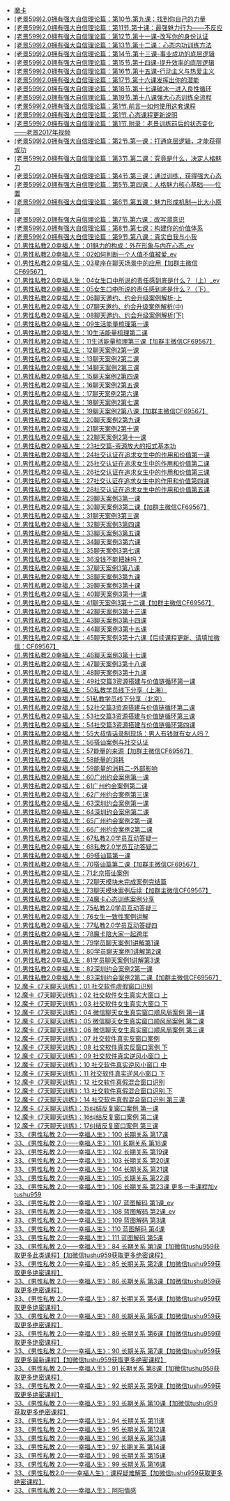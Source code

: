 +   [魔卡](README.md)
+   [(老景599)2.0拥有强大自信理论篇：第10节.第九课：找到你自己的力量]((老景599)2.0拥有强大自信理论篇：第10节.第九课：找到你自己的力量.md)
+   [(老景599)2.0拥有强大自信理论篇：第11节.第十课：最强魅力行为——不反应]((老景599)2.0拥有强大自信理论篇：第11节.第十课：最强魅力行为——不反应.md)
+   [(老景599)2.0拥有强大自信理论篇：第12节.第十一课-改写你的身份认证]((老景599)2.0拥有强大自信理论篇：第12节.第十一课-改写你的身份认证.md)
+   [(老景599)2.0拥有强大自信理论篇：第13节.第十二课：心态内功训练方法]((老景599)2.0拥有强大自信理论篇：第13节.第十二课：心态内功训练方法.md)
+   [(老景599)2.0拥有强大自信理论篇：第14节.第十三课-事业成功的底层逻辑]((老景599)2.0拥有强大自信理论篇：第14节.第十三课-事业成功的底层逻辑.md)
+   [(老景599)2.0拥有强大自信理论篇：第15节.第十四课-提升效率的底层逻辑]((老景599)2.0拥有强大自信理论篇：第15节.第十四课-提升效率的底层逻辑.md)
+   [(老景599)2.0拥有强大自信理论篇：第16节.第十五课-行动主义与热爱主义]((老景599)2.0拥有强大自信理论篇：第16节.第十五课-行动主义与热爱主义.md)
+   [(老景599)2.0拥有强大自信理论篇：第17节.第十六课发挥出你的潜能]((老景599)2.0拥有强大自信理论篇：第17节.第十六课发挥出你的潜能.md)
+   [(老景599)2.0拥有强大自信理论篇：第18节.第十七课破冰一进入良性循环]((老景599)2.0拥有强大自信理论篇：第18节.第十七课破冰一进入良性循环.md)
+   [(老景599)2.0拥有强大自信理论篇：第19节.第十八课强大心态训练全流程]((老景599)2.0拥有强大自信理论篇：第19节.第十八课强大心态训练全流程.md)
+   [(老景599)2.0拥有强大自信理论篇：第1节.前言一如何使用这套课程]((老景599)2.0拥有强大自信理论篇：第1节.前言一如何使用这套课程.md)
+   [(老景599)2.0拥有强大自信理论篇：第1节.心态课程更新说明]((老景599)2.0拥有强大自信理论篇：第1节.心态课程更新说明.md)
+   [(老景599)2.0拥有强大自信理论篇：第1节.附录：老景训练前后的状态变化——老景2017年视频]((老景599)2.0拥有强大自信理论篇：第1节.附录：老景训练前后的状态变化——老景2017年视频.md)
+   [(老景599)2.0拥有强大自信理论篇：第2节.第一课：打通底层逻辑，才能获得成功]((老景599)2.0拥有强大自信理论篇：第2节.第一课：打通底层逻辑，才能获得成功.md)
+   [(老景599)2.0拥有强大自信理论篇：第3节.第二课：究竟是什么，决定人格魅力]((老景599)2.0拥有强大自信理论篇：第3节.第二课：究竟是什么，决定人格魅力.md)
+   [(老景599)2.0拥有强大自信理论篇：第4节.第三课：通过训练，获得强大心态]((老景599)2.0拥有强大自信理论篇：第4节.第三课：通过训练，获得强大心态.md)
+   [(老景599)2.0拥有强大自信理论篇：第5节.第四课：人格魅力核心基础——位置]((老景599)2.0拥有强大自信理论篇：第5节.第四课：人格魅力核心基础——位置.md)
+   [(老景599)2.0拥有强大自信理论篇：第6节.第五课：魅力形成机制—比大小原则]((老景599)2.0拥有强大自信理论篇：第6节.第五课：魅力形成机制—比大小原则.md)
+   [(老景599)2.0拥有强大自信理论篇：第7节.第六课：改写潜意识]((老景599)2.0拥有强大自信理论篇：第7节.第六课：改写潜意识.md)
+   [(老景599)2.0拥有强大自信理论篇：第8节.第七课：构建你的价值体系]((老景599)2.0拥有强大自信理论篇：第8节.第七课：构建你的价值体系.md)
+   [(老景599)2.0拥有强大自信理论篇：第9节.第八课：真实自我与小我]((老景599)2.0拥有强大自信理论篇：第9节.第八课：真实自我与小我.md)
+   [01.男性私教2.0幸福人生：01魅力的构成：外在形象与内在心态_ev](01.男性私教2.0幸福人生：01魅力的构成：外在形象与内在心态_ev.md)
+   [01.男性私教2.0幸福人生：02如何判断一个人值不值被爱_ev](01.男性私教2.0幸福人生：02如何判断一个人值不值被爱_ev.md)
+   [01.男性私教2.0幸福人生：03星座在聊天场景中的应用【加群主微信CF69567】](01.男性私教2.0幸福人生：03星座在聊天场景中的应用【加群主微信CF69567】.md)
+   [01.男性私教2.0幸福人生：04女生口中所说的责任感到底是什么？（上）_ev](01.男性私教2.0幸福人生：04女生口中所说的责任感到底是什么？（上）_ev.md)
+   [01.男性私教2.0幸福人生：05女生口中所说的责任感到底是什么？（下）](01.男性私教2.0幸福人生：05女生口中所说的责任感到底是什么？（下）.md)
+   [01.男性私教2.0幸福人生：06聊天邀约、约会升级案例解析-上](01.男性私教2.0幸福人生：06聊天邀约、约会升级案例解析-上.md)
+   [01.男性私教2.0幸福人生：07聊天邀约、约会升级案例解析(中)](01.男性私教2.0幸福人生：07聊天邀约、约会升级案例解析(中).md)
+   [01.男性私教2.0幸福人生：08聊天邀约、约会升级案例解析(下)](01.男性私教2.0幸福人生：08聊天邀约、约会升级案例解析(下).md)
+   [01.男性私教2.0幸福人生：09生活能量梳理第一课](01.男性私教2.0幸福人生：09生活能量梳理第一课.md)
+   [01.男性私教2.0幸福人生：10生活能量梳理第二课](01.男性私教2.0幸福人生：10生活能量梳理第二课.md)
+   [01.男性私教2.0幸福人生：11生活能量梳理第三课【加群主微信CF69567】](01.男性私教2.0幸福人生：11生活能量梳理第三课【加群主微信CF69567】.md)
+   [01.男性私教2.0幸福人生：12聊天案例2第一课](01.男性私教2.0幸福人生：12聊天案例2第一课.md)
+   [01.男性私教2.0幸福人生：13聊天案例2第二课](01.男性私教2.0幸福人生：13聊天案例2第二课.md)
+   [01.男性私教2.0幸福人生：14聊天案例2第三课](01.男性私教2.0幸福人生：14聊天案例2第三课.md)
+   [01.男性私教2.0幸福人生：15聊天案例2第四课](01.男性私教2.0幸福人生：15聊天案例2第四课.md)
+   [01.男性私教2.0幸福人生：16聊天案例2第五课](01.男性私教2.0幸福人生：16聊天案例2第五课.md)
+   [01.男性私教2.0幸福人生：17聊天案例2第六课](01.男性私教2.0幸福人生：17聊天案例2第六课.md)
+   [01.男性私教2.0幸福人生：18聊天案例2第七课](01.男性私教2.0幸福人生：18聊天案例2第七课.md)
+   [01.男性私教2.0幸福人生：19聊天案例2第八课【加群主微信CF69567】](01.男性私教2.0幸福人生：19聊天案例2第八课【加群主微信CF69567】.md)
+   [01.男性私教2.0幸福人生：20聊天案例2第九课](01.男性私教2.0幸福人生：20聊天案例2第九课.md)
+   [01.男性私教2.0幸福人生：21聊天案例2第十课](01.男性私教2.0幸福人生：21聊天案例2第十课.md)
+   [01.男性私教2.0幸福人生：22聊天案例2第十一课](01.男性私教2.0幸福人生：22聊天案例2第十一课.md)
+   [01.男性私教2.0幸福人生：23社交篇-资源放大的招式基本功](01.男性私教2.0幸福人生：23社交篇-资源放大的招式基本功.md)
+   [01.男性私教2.0幸福人生：24社交认证在追求女生中的作用和价值第一课](01.男性私教2.0幸福人生：24社交认证在追求女生中的作用和价值第一课.md)
+   [01.男性私教2.0幸福人生：25社交认证在追求女生中的作用和价值第二课](01.男性私教2.0幸福人生：25社交认证在追求女生中的作用和价值第二课.md)
+   [01.男性私教2.0幸福人生：26社交认证在追求女生中的作用和价值第三课](01.男性私教2.0幸福人生：26社交认证在追求女生中的作用和价值第三课.md)
+   [01.男性私教2.0幸福人生：27社交认证在追求女生中的作用和价值第四课](01.男性私教2.0幸福人生：27社交认证在追求女生中的作用和价值第四课.md)
+   [01.男性私教2.0幸福人生：28社交认证在追求女生中的作用和价值第五课](01.男性私教2.0幸福人生：28社交认证在追求女生中的作用和价值第五课.md)
+   [01.男性私教2.0幸福人生：29聊天案例3第一课](01.男性私教2.0幸福人生：29聊天案例3第一课.md)
+   [01.男性私教2.0幸福人生：30聊天案例3第二课【加群主微信CF69567】](01.男性私教2.0幸福人生：30聊天案例3第二课【加群主微信CF69567】.md)
+   [01.男性私教2.0幸福人生：31聊天案例3第三课](01.男性私教2.0幸福人生：31聊天案例3第三课.md)
+   [01.男性私教2.0幸福人生：32聊天案例3第四课](01.男性私教2.0幸福人生：32聊天案例3第四课.md)
+   [01.男性私教2.0幸福人生：33聊天案例3第五课](01.男性私教2.0幸福人生：33聊天案例3第五课.md)
+   [01.男性私教2.0幸福人生：34聊天案例3第六课](01.男性私教2.0幸福人生：34聊天案例3第六课.md)
+   [01.男性私教2.0幸福人生：35聊天案例3第七课](01.男性私教2.0幸福人生：35聊天案例3第七课.md)
+   [01.男性私教2.0幸福人生：36没钱不能把妹吗？](01.男性私教2.0幸福人生：36没钱不能把妹吗？.md)
+   [01.男性私教2.0幸福人生：37聊天案例3第八课](01.男性私教2.0幸福人生：37聊天案例3第八课.md)
+   [01.男性私教2.0幸福人生：38聊天案例3第九课](01.男性私教2.0幸福人生：38聊天案例3第九课.md)
+   [01.男性私教2.0幸福人生：39聊天案例3第十课](01.男性私教2.0幸福人生：39聊天案例3第十课.md)
+   [01.男性私教2.0幸福人生：40聊天案例3第十一课](01.男性私教2.0幸福人生：40聊天案例3第十一课.md)
+   [01.男性私教2.0幸福人生：41聊天案例3第十二课【加群主微信CF69567】](01.男性私教2.0幸福人生：41聊天案例3第十二课【加群主微信CF69567】.md)
+   [01.男性私教2.0幸福人生：42聊天案例3第十三课](01.男性私教2.0幸福人生：42聊天案例3第十三课.md)
+   [01.男性私教2.0幸福人生：43聊天案例3第十四课](01.男性私教2.0幸福人生：43聊天案例3第十四课.md)
+   [01.男性私教2.0幸福人生：44聊天案例3第十五课](01.男性私教2.0幸福人生：44聊天案例3第十五课.md)
+   [01.男性私教2.0幸福人生：45聊天案例3第十六课【后续课程更新、请填加微信：CF69567】](01.男性私教2.0幸福人生：45聊天案例3第十六课【后续课程更新、请填加微信：CF69567】.md)
+   [01.男性私教2.0幸福人生：46聊天案例3第十七课](01.男性私教2.0幸福人生：46聊天案例3第十七课.md)
+   [01.男性私教2.0幸福人生：47聊天案例3第十八课](01.男性私教2.0幸福人生：47聊天案例3第十八课.md)
+   [01.男性私教2.0幸福人生：48聊天案例3第十九课](01.男性私教2.0幸福人生：48聊天案例3第十九课.md)
+   [01.男性私教2.0幸福人生：49社交篇3资源搭建与价值链循环第一课](01.男性私教2.0幸福人生：49社交篇3资源搭建与价值链循环第一课.md)
+   [01.男性私教2.0幸福人生：50私教学员线下分享（上海）](01.男性私教2.0幸福人生：50私教学员线下分享（上海）.md)
+   [01.男性私教2.0幸福人生：51私教学员线下分享（北京）](01.男性私教2.0幸福人生：51私教学员线下分享（北京）.md)
+   [01.男性私教2.0幸福人生：52社交篇3资源搭建与价值链循环第二课](01.男性私教2.0幸福人生：52社交篇3资源搭建与价值链循环第二课.md)
+   [01.男性私教2.0幸福人生：53社交篇3资源搭建与价值链循环第三课](01.男性私教2.0幸福人生：53社交篇3资源搭建与价值链循环第三课.md)
+   [01.男性私教2.0幸福人生：54社交篇3资源搭建与价值链循环第四课](01.男性私教2.0幸福人生：54社交篇3资源搭建与价值链循环第四课.md)
+   [01.男性私教2.0幸福人生：55大叔情话录制现场：男人有钱就有女人吗？](01.男性私教2.0幸福人生：55大叔情话录制现场：男人有钱就有女人吗？.md)
+   [01.男性私教2.0幸福人生：56搭讪案例与社交认证](01.男性私教2.0幸福人生：56搭讪案例与社交认证.md)
+   [01.男性私教2.0幸福人生：57能量的来源【加群主微信CF69567】](01.男性私教2.0幸福人生：57能量的来源【加群主微信CF69567】.md)
+   [01.男性私教2.0幸福人生：58能量的消耗](01.男性私教2.0幸福人生：58能量的消耗.md)
+   [01.男性私教2.0幸福人生：59能量的消耗二-外部影响](01.男性私教2.0幸福人生：59能量的消耗二-外部影响.md)
+   [01.男性私教2.0幸福人生：60广州约会案例第一课](01.男性私教2.0幸福人生：60广州约会案例第一课.md)
+   [01.男性私教2.0幸福人生：61广州约会案例第二课](01.男性私教2.0幸福人生：61广州约会案例第二课.md)
+   [01.男性私教2.0幸福人生：62广州约会案例第三课](01.男性私教2.0幸福人生：62广州约会案例第三课.md)
+   [01.男性私教2.0幸福人生：63深圳约会案例第一课](01.男性私教2.0幸福人生：63深圳约会案例第一课.md)
+   [01.男性私教2.0幸福人生：64深圳约会案例第二课](01.男性私教2.0幸福人生：64深圳约会案例第二课.md)
+   [01.男性私教2.0幸福人生：65广州约会案例2第一课](01.男性私教2.0幸福人生：65广州约会案例2第一课.md)
+   [01.男性私教2.0幸福人生：66广州约会案例2第二课](01.男性私教2.0幸福人生：66广州约会案例2第二课.md)
+   [01.男性私教2.0幸福人生：67私教2.0学员互动答疑一](01.男性私教2.0幸福人生：67私教2.0学员互动答疑一.md)
+   [01.男性私教2.0幸福人生：68私教2.0学员互动答疑二](01.男性私教2.0幸福人生：68私教2.0学员互动答疑二.md)
+   [01.男性私教2.0幸福人生：69搭讪篇第一课](01.男性私教2.0幸福人生：69搭讪篇第一课.md)
+   [01.男性私教2.0幸福人生：70搭讪篇第二课【加群主微信CF69567】](01.男性私教2.0幸福人生：70搭讪篇第二课【加群主微信CF69567】.md)
+   [01.男性私教2.0幸福人生：71北京搭讪案例](01.男性私教2.0幸福人生：71北京搭讪案例.md)
+   [01.男性私教2.0幸福人生：72聊天模块未完成案例完结篇](01.男性私教2.0幸福人生：72聊天模块未完成案例完结篇.md)
+   [01.男性私教2.0幸福人生：73聊天模块案例后续【加群主微信CF69567】](01.男性私教2.0幸福人生：73聊天模块案例后续【加群主微信CF69567】.md)
+   [01.男性私教2.0幸福人生：74魔卡心态训练案例分享](01.男性私教2.0幸福人生：74魔卡心态训练案例分享.md)
+   [01.男性私教2.0幸福人生：75私教2.0学员互动答疑三](01.男性私教2.0幸福人生：75私教2.0学员互动答疑三.md)
+   [01.男性私教2.0幸福人生：76女生一致性案例讲解](01.男性私教2.0幸福人生：76女生一致性案例讲解.md)
+   [01.男性私教2.0幸福人生：77私教2.0学员互动答疑四](01.男性私教2.0幸福人生：77私教2.0学员互动答疑四.md)
+   [01.男性私教2.0幸福人生：78魔卡陪大家一起跨年](01.男性私教2.0幸福人生：78魔卡陪大家一起跨年.md)
+   [01.男性私教2.0幸福人生：79学员聊天案例1讲解第1课](01.男性私教2.0幸福人生：79学员聊天案例1讲解第1课.md)
+   [01.男性私教2.0幸福人生：80学员聊天案例1讲解第2课](01.男性私教2.0幸福人生：80学员聊天案例1讲解第2课.md)
+   [01.男性私教2.0幸福人生：81学员聊天案例1讲解第3课](01.男性私教2.0幸福人生：81学员聊天案例1讲解第3课.md)
+   [01.男性私教2.0幸福人生：82深圳约会案例2第一课](01.男性私教2.0幸福人生：82深圳约会案例2第一课.md)
+   [01.男性私教2.0幸福人生：83深圳约会案例2第二课【加群主微信CF69567】](01.男性私教2.0幸福人生：83深圳约会案例2第二课【加群主微信CF69567】.md)
+   [12.魔卡《7天聊天训练》：01 社交软件虚假窗口识别](12.魔卡《7天聊天训练》：01社交软件虚假窗口识别.md)
+   [12.魔卡《7天聊天训练》：02 社交软件女生真实大窗口 上](12.魔卡《7天聊天训练》：02社交软件女生真实大窗口上.md)
+   [12.魔卡《7天聊天训练》：03 社交软件女生真实大窗口 下](12.魔卡《7天聊天训练》：03社交软件女生真实大窗口下.md)
+   [12.魔卡《7天聊天训练》：04 微信聊天女生真实窗口顺风局案例 第一课](12.魔卡《7天聊天训练》：04微信聊天女生真实窗口顺风局案例第一课.md)
+   [12.魔卡《7天聊天训练》：05 微信聊天女生真实窗口顺风局案例 第二课](12.魔卡《7天聊天训练》：05微信聊天女生真实窗口顺风局案例第二课.md)
+   [12.魔卡《7天聊天训练》：06  微信聊天女生真实窗口顺风局案例 第三课](12.魔卡《7天聊天训练》：06微信聊天女生真实窗口顺风局案例第三课.md)
+   [12.魔卡《7天聊天训练》：07 社交软件真实反窗口案例](12.魔卡《7天聊天训练》：07社交软件真实反窗口案例.md)
+   [12.魔卡《7天聊天训练》：08 社交软件真实反窗口案例 下](12.魔卡《7天聊天训练》：08社交软件真实反窗口案例下.md)
+   [12.魔卡《7天聊天训练》：09 社交软件真实逆风小窗口 上](12.魔卡《7天聊天训练》：09社交软件真实逆风小窗口上.md)
+   [12.魔卡《7天聊天训练》：10 社交软件真实逆风小窗口 中](12.魔卡《7天聊天训练》：10社交软件真实逆风小窗口中.md)
+   [12.魔卡《7天聊天训练》：11 社交软件真实逆风小窗口 下](12.魔卡《7天聊天训练》：11社交软件真实逆风小窗口下.md)
+   [12.魔卡《7天聊天训练》：12 社交软件真假混合窗口识别](12.魔卡《7天聊天训练》：12社交软件真假混合窗口识别.md)
+   [12.魔卡《7天聊天训练》：13 社交软件真假混合窗口识别 下](12.魔卡《7天聊天训练》：13社交软件真假混合窗口识别下.md)
+   [12.魔卡《7天聊天训练》：14 社交软件真假混合窗口识别 第三课](12.魔卡《7天聊天训练》：14社交软件真假混合窗口识别第三课.md)
+   [12.魔卡《7天聊天训练》：15纠结反复窗口案例 第一课](12.魔卡《7天聊天训练》：15纠结反复窗口案例第一课.md)
+   [12.魔卡《7天聊天训练》：16纠结反复窗口案例 第二课](12.魔卡《7天聊天训练》：16纠结反复窗口案例第二课.md)
+   [12.魔卡《7天聊天训练》：17纠结反复窗口案例 第三课](12.魔卡《7天聊天训练》：17纠结反复窗口案例第三课.md)
+   [33、《男性私教 2.0——幸福人生》：100 长期关系 第17课](33、《男性私教2.0——幸福人生》：100长期关系第17课.md)
+   [33、《男性私教 2.0——幸福人生》：101 长期关系 第18课](33、《男性私教2.0——幸福人生》：101长期关系第18课.md)
+   [33、《男性私教 2.0——幸福人生》：102 长期关系 第19课](33、《男性私教2.0——幸福人生》：102长期关系第19课.md)
+   [33、《男性私教 2.0——幸福人生》：103 长期关系 第20课](33、《男性私教2.0——幸福人生》：103长期关系第20课.md)
+   [33、《男性私教 2.0——幸福人生》：104 长期关系 第21课](33、《男性私教2.0——幸福人生》：104长期关系第21课.md)
+   [33、《男性私教 2.0——幸福人生》：105 长期关系 第22课](33、《男性私教2.0——幸福人生》：105长期关系第22课.md)
+   [33、《男性私教 2.0——幸福人生》：106 长期关系 第23课 更多一手课程加v tushu959](33、《男性私教2.0——幸福人生》：106长期关系第23课.md)
+   [33、《男性私教 2.0——幸福人生》：107 蓝图解码 第1课_ev](33、《男性私教2.0——幸福人生》：107蓝图解码第1课_ev.md)
+   [33、《男性私教 2.0——幸福人生》：108 蓝图解码 第2课_ev](33、《男性私教2.0——幸福人生》：108蓝图解码第2课_ev.md)
+   [33、《男性私教 2.0——幸福人生》：109 蓝图解码 第3课](33、《男性私教2.0——幸福人生》：109蓝图解码第3课.md)
+   [33、《男性私教 2.0——幸福人生》：110 蓝图解码 第4课](33、《男性私教2.0——幸福人生》：110蓝图解码第4课.md)
+   [33、《男性私教 2.0——幸福人生》：111 蓝图解码 第5课](33、《男性私教2.0——幸福人生》：111蓝图解码第5课.md)
+   [33、《男性私教 2.0——幸福人生》：84 长期关系 第1课【加微信tushu959获取更多此类课程】【加微信tushu959获取更多绝密课程】](33、《男性私教2.0——幸福人生》：84长期关系第1课.md)
+   [33、《男性私教 2.0——幸福人生》：85 长期关系 第2课【加微信tushu959获取更多绝密课程】](33、《男性私教2.0——幸福人生》：85长期关系第2课.md)
+   [33、《男性私教 2.0——幸福人生》：86 长期关系 第3课【加微信tushu959获取更多绝密课程】](33、《男性私教2.0——幸福人生》：86长期关系第3课.md)
+   [33、《男性私教 2.0——幸福人生》：87 长期关系 第4课【加微信tushu959获取更多绝密课程】](33、《男性私教2.0——幸福人生》：87长期关系第4课.md)
+   [33、《男性私教 2.0——幸福人生》：88 长期关系 第5课【加微信tushu959获取更多绝密课程】](33、《男性私教2.0——幸福人生》：88长期关系第5课.md)
+   [33、《男性私教 2.0——幸福人生》：89 长期关系 第6课【加微信tushu959获取更多绝密课程】](33、《男性私教2.0——幸福人生》：89长期关系第6课.md)
+   [33、《男性私教 2.0——幸福人生》：90 长期关系 第7课【加微信tushu959获取更多最新课程】【加微信tushu959获取更多绝密课程】](33、《男性私教2.0——幸福人生》：90长期关系第7课.md)
+   [33、《男性私教 2.0——幸福人生》：91 长期关系 第8课【加微信tushu959获取更多绝密课程】](33、《男性私教2.0——幸福人生》：91长期关系第8课.md)
+   [33、《男性私教 2.0——幸福人生》：92 长期关系 第9课【加微信tushu959获取更多绝密课程】](33、《男性私教2.0——幸福人生》：92长期关系第9课.md)
+   [33、《男性私教 2.0——幸福人生》：93 长期关系 第10课【加微信tushu959获取更多绝密课程】](33、《男性私教2.0——幸福人生》：93长期关系第10课【加微信tushu959获取更多绝密课程】.md)
+   [33、《男性私教 2.0——幸福人生》：94 长期关系 第11课](33、《男性私教2.0——幸福人生》：94长期关系第11课.md)
+   [33、《男性私教 2.0——幸福人生》：95 长期关系 第12课](33、《男性私教2.0——幸福人生》：95长期关系第12课.md)
+   [33、《男性私教 2.0——幸福人生》：96 长期关系 第13课](33、《男性私教2.0——幸福人生》：96长期关系第13课.md)
+   [33、《男性私教 2.0——幸福人生》：97 长期关系 第14课](33、《男性私教2.0——幸福人生》：97长期关系第14课.md)
+   [33、《男性私教 2.0——幸福人生》：98 长期关系 第15课](33、《男性私教2.0——幸福人生》：98长期关系第15课.md)
+   [33、《男性私教 2.0——幸福人生》：99 长期关系 第16课](33、《男性私教2.0——幸福人生》：99长期关系第16课.md)
+   [33、《男性私教2.0——幸福人生》：课程疑难解答【加微信tushu959获取更多绝密课程】](33、《男性私教2.0——幸福人生》：课程疑难解答【加微信tushu959获取更多绝密课程】.md)
+   [33、《男性私教 2.0——幸福人生》：阿阳情感](33、《男性私教2.0——幸福人生》：阿阳情感.md)